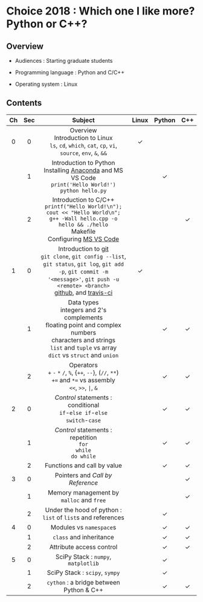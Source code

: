 # Choice 2018 : Which one I like more? Python or C++?

## Overview

* Audiences : Starting graduate students

* Programming language : Python and C/C++

* Operating system : Linux


## Contents

| Ch  | Sec | Subject                           | Linux | Python | C++ |
|:---:|:---:|:---------------------------------:|:-----:|:------:|:---:|
|  0  |  0  | Overview<br>Introduction to Linux<br>`ls`, `cd`, `which`, `cat`, `cp`, `vi`, `source`, `env`, `&`, `&&` |   ✓   |        |     |
|     |  1  | Introduction to Python<br>Installing [Anaconda](https://www.anaconda.com/download/) and MS VS Code<br>`print('Hello World!')`<br>`python hello.py` |       |   ✓    |     |
|     |  2  | Introduction to C/C++<br>`printf("Hello World!\n");`<br>`cout << "Hello World\n";`<br>`g++ -Wall hello.cpp -o hello && ./hello`<br>Makefile<br>Configuring [MS VS Code](https://code.visualstudio.com/docs/languages/cpp) |       |        |  ✓  |
|  1  |  0  | Introduction to [git](https://git-scm.com/)<br>`git clone`, `git config --list`, `git status`, `git log`, `git add -p`, `git commit -m '<message>'`, `git push -u <remote> <branch>`<br>[github](https://www.github.com), and [travis-ci](https://www.travis-ci.org) |   ✓   |        |     |
|     |  1  | Data types <br> integers and 2's complements <br> floating point and complex numbers <br> characters and strings<br>`list` and `tuple` vs array<br>`dict` vs `struct` and `union` |       |   ✓    |  ✓  |
|     |  2  | Operators<br>`+` `-` `*` `/`, `%`, {`++`, `--`}, (`//`, `**`)<br>`+=` and `*=` vs assembly<br>`<<`, `>>`, `\|`, `&` |       |   ✓    |  ✓  |
|  2  |  0  | *Control* statements : conditional<br>`if`-`else if`-`else`<br>`switch`-`case` |       |   ✓    |  ✓  |
|     |  1  | *Control* statements : repetition<br>`for`<br>`while`<br>`do while` |       |   ✓    |  ✓  |
|     |  2  | Functions and call by value      |       |   ✓    |  ✓  |
|  3  |  0  | Pointers and *Call by Reference* |       |        |  ✓  |
|     |  1  | Memory management by `malloc` and `free` |       |        |  ✓  |
|     |  2  | Under the hood of python : `list` of `list`s and references |       |   ✓    |     |
|  4  |  0  | Modules vs `namespace`s |       |   ✓    |  ✓  |
|     |  1  | `class` and inheritance |       |   ✓    |  ✓  |
|     |  2  | Attribute access control |       |   ✓    |  ✓  |
|  5  |  0  | SciPy Stack : `numpy`, `matplotlib` |       |   ✓    |     |
|     |  1  | SciPy Stack : `scipy`, `sympy` |       |   ✓    |     |
|     |  2  | `cython` : a bridge between Python & C++ |       |   ✓    |  ✓  |
